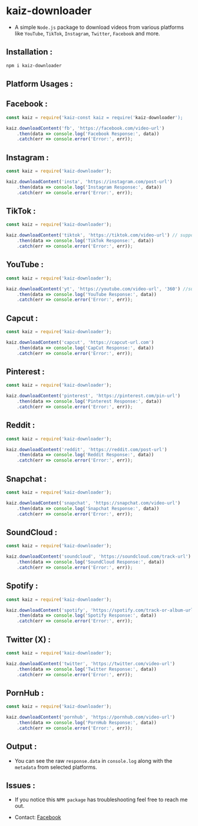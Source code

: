 # kaiz-downloader

* A simple `Node.js` package to download videos from various platforms like `YouTube`, `TikTok`, `Instagram`, `Twitter`, `Facebook` and more.


## Installation :
```bash
npm i kaiz-downloader
```
## Platform Usages :
## Facebook :
```js
const kaiz = require('kaiz-const kaiz = require('kaiz-downloader');

kaiz.downloadContent('fb', 'https://facebook.com/video-url')
    .then(data => console.log('Facebook Response:', data))
    .catch(err => console.error('Error:', err));
```

## Instagram :
```js
const kaiz = require('kaiz-downloader');

kaiz.downloadContent('insta', 'https://instagram.com/post-url')
    .then(data => console.log('Instagram Response:', data))
    .catch(err => console.error('Error:', err));
```
## TikTok :
```js
const kaiz = require('kaiz-downloader');

kaiz.downloadContent('tiktok', 'https://tiktok.com/video-url') // support photos url.
    .then(data => console.log('TikTok Response:', data))
    .catch(err => console.error('Error:', err));
```
## YouTube :
```js
const kaiz = require('kaiz-downloader');

kaiz.downloadContent('yt', 'https://youtube.com/video-url', '360') //supported qualities are 140, 360, 480, 720, 1080.
    .then(data => console.log('YouTube Response:', data))
    .catch(err => console.error('Error:', err));
```
## Capcut :
```js
const kaiz = require('kaiz-downloader');

kaiz.downloadContent('capcut', 'https://capcut-url.com')
    .then(data => console.log('CapCut Response:', data))
    .catch(err => console.error('Error:', err));
```
## Pinterest :
```js
const kaiz = require('kaiz-downloader');

kaiz.downloadContent('pinterest', 'https://pinterest.com/pin-url')
    .then(data => console.log('Pinterest Response:', data))
    .catch(err => console.error('Error:', err));
```
## Reddit :
```js
const kaiz = require('kaiz-downloader');

kaiz.downloadContent('reddit', 'https://reddit.com/post-url')
    .then(data => console.log('Reddit Response:', data))
    .catch(err => console.error('Error:', err));
```
## Snapchat :
```js
const kaiz = require('kaiz-downloader');

kaiz.downloadContent('snapchat', 'https://snapchat.com/video-url')
    .then(data => console.log('Snapchat Response:', data))
    .catch(err => console.error('Error:', err));
```
## SoundCloud :
```js
const kaiz = require('kaiz-downloader');

kaiz.downloadContent('soundcloud', 'https://soundcloud.com/track-url')
    .then(data => console.log('SoundCloud Response:', data))
    .catch(err => console.error('Error:', err));
```
## Spotify :
```js
const kaiz = require('kaiz-downloader');

kaiz.downloadContent('spotify', 'https://spotify.com/track-or-album-url')
    .then(data => console.log('Spotify Response:', data))
    .catch(err => console.error('Error:', err));
```
## Twitter (X) : 
```js
const kaiz = require('kaiz-downloader');

kaiz.downloadContent('twitter', 'https://twitter.com/video-url')
    .then(data => console.log('Twitter Response:', data))
    .catch(err => console.error('Error:', err));
```
## PornHub :
```js
const kaiz = require('kaiz-downloader');

kaiz.downloadContent('pornhub', 'https://pornhub.com/video-url')
    .then(data => console.log('PornHub Response:', data))
    .catch(err => console.error('Error:', err));
```
## Output :

* You can see the raw `response.data` in `console.log` along with the `metadata` from selected platforms.

## Issues :
* If you notice this `NPM package` has troubleshooting feel free to reach me out.

* Contact: [Facebook](https://www.facebook.com/known.as.kaizenji)
